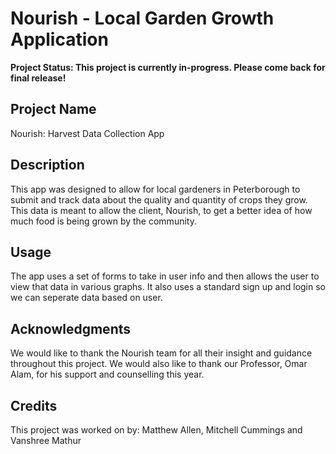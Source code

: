 # Nourish - Local Garden Growth Application

**Project Status: This project is currently in-progress. Please come back for final release!**

## Project Name <br>
Nourish: Harvest Data Collection App

## Description <br>
This app was designed to allow for local gardeners in Peterborough to submit and track data about the quality and quantity of crops they grow. This data is meant to allow the client, Nourish, to get a better idea of how much food is being grown by the community.

## Usage <br>
The app uses a set of forms to take in user info and then allows the user to view that data in various graphs. It also uses a standard sign up and login so we can seperate data based on user.

## Acknowledgments <br>
We would like to thank the Nourish team for all their insight and guidance throughout this project. We would also like to thank our Professor, Omar Alam, for his support and counselling this year.

## Credits <br>
This project was worked on by: Matthew Allen, Mitchell Cummings and Vanshree Mathur
